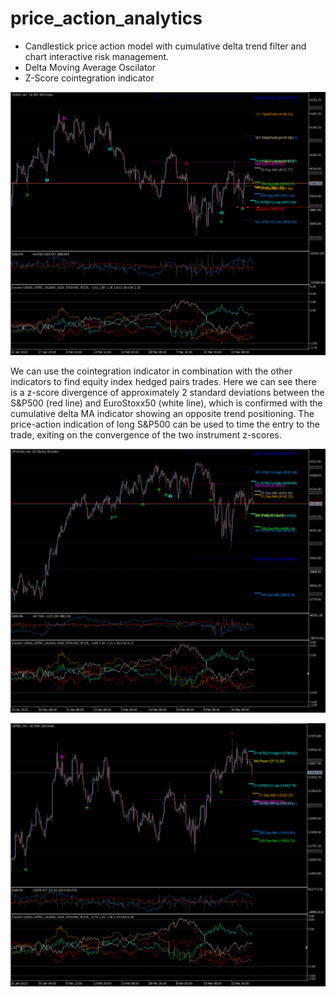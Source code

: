 # price_action_analytics

- Candlestick price action model with cumulative delta trend filter and chart interactive risk management. 
- Delta Moving Average Oscilator 
- Z-Score cointegration indicator

<p align="center">
  <img src="https://github.com/m4rk-lewis/price_action_analytics/blob/main/pics/US500H4 6.png" width="1000" title="S&P 500">
</p>

We can use the cointegration indicator in combination with the other indicators to find equity index hedged pairs trades. Here we can see there is a z-score divergence of approximately 2 standard deviations between the S&P500 (red line) and EuroStoxx50 (white line), which is confirmed with the cumulative delta MA indicator showing an opposite trend positioning. The price-action indication of long S&P500 can be used to time the entry to the trade, exiting on the convergence of the two instrument z-scores.

<p align="center">
  <img src="https://github.com/m4rk-lewis/price_action_analytics/blob/main/pics/STOXX50H4 2.png" width="1000" title="Euro Stoxx 50">
</p>


<p align="center">
  <img src="https://github.com/m4rk-lewis/price_action_analytics/blob/main/pics/USTECH4.png" width="1000" title="NASDAQ">
</p>
 
